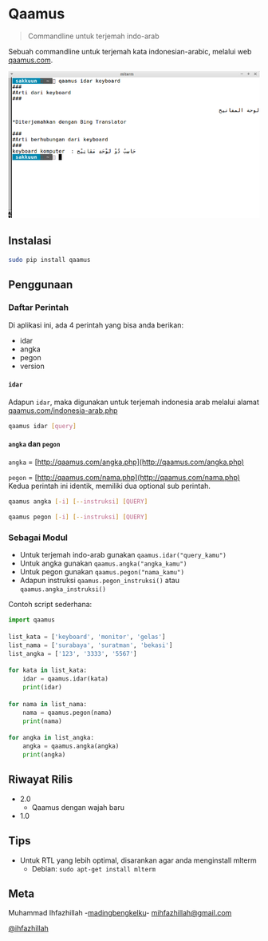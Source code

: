 # Qaamus
> Commandline untuk terjemah indo-arab

Sebuah commandline untuk terjemah kata indonesian-arabic, melalui web [qaamus.com](http://qaamus.com).

![](screenshot/utama.png)

## Instalasi

```sh
sudo pip install qaamus
```

## Penggunaan
### Daftar Perintah
Di aplikasi ini, ada 4 perintah yang bisa anda berikan:
* idar
* angka
* pegon
* version

#### `idar`
Adapun `idar`, maka digunakan untuk terjemah indonesia arab melalui alamat [qaamus.com/indonesia-arab.php](http://qaamus.com/indonesia-arab.php)
```sh
qaamus idar [query]
```

#### `angka` dan `pegon`
`angka` = [http://qaamus.com/angka.php](http://qaamus.com/angka.php)

`pegon` = [http://qaamus.com/nama.php](http://qaamus.com/nama.php)
Kedua perintah ini identik, memiliki dua optional sub perintah.
```sh
qaamus angka [-i] [--instruksi] [QUERY]
```
```sh
qaamus pegon [-i] [--instruksi] [QUERY]
```

### Sebagai Modul
* Untuk terjemah indo-arab gunakan `qaamus.idar("query_kamu")`
* Untuk angka gunakan `qaamus.angka("angka_kamu")`
* Untuk pegon gunakan `qaamus.pegon("nama_kamu")`
* Adapun instruksi `qaamus.pegon_instruksi()` atau `qaamus.angka_instruksi()`

Contoh script sederhana:
```python
import qaamus

list_kata = ['keyboard', 'monitor', 'gelas']
list_nama = ['surabaya', 'suratman', 'bekasi']
list_angka = ['123', '3333', '5567']

for kata in list_kata:
    idar = qaamus.idar(kata)
    print(idar)

for nama in list_nama:
    nama = qaamus.pegon(nama)
    print(nama)

for angka in list_angka:
    angka = qaamus.angka(angka)
    print(angka)
```

## Riwayat Rilis
* 2.0 
   * Qaamus dengan wajah baru
* 1.0

## Tips
* Untuk RTL yang lebih optimal, disarankan agar anda menginstall mlterm 
  * Debian: `sudo apt-get install mlterm`

## Meta
Muhammad Ihfazhillah -[madingbengkelku](http://www.facebook.com/madingbengkelku)- mihfazhillah@gmail.com

[@ihfazhillah](http://github.com/ihfazhillah)
